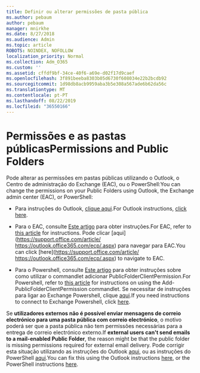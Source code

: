 ```yaml
---
title: Definir ou alterar permissões de pasta pública
ms.author: pebaum
author: pebaum
manager: mnirkhe
ms.date: 8/27/2018
ms.audience: Admin
ms.topic: article
ROBOTS: NOINDEX, NOFOLLOW
localization_priority: Normal
ms.collection: Adm_O365
ms.custom: ''
ms.assetid: cffdf9bf-34ce-40f6-a69e-d02f17d9caef
ms.openlocfilehash: 3f891beeba8303b05d6730f608034e22b2bcdb92
ms.sourcegitcommit: 1d98db8acb9959aba3b5e308a567ade6b62da56c
ms.translationtype: MT
ms.contentlocale: pt-PT
ms.lasthandoff: 08/22/2019
ms.locfileid: "36550166"
---
```

# <a name="permissions-and-public-folders"></a><span data-ttu-id="e0a9c-102">Permissões e as pastas públicas</span><span class="sxs-lookup"><span data-stu-id="e0a9c-102">Permissions and Public Folders</span></span>

<span data-ttu-id="e0a9c-103">Pode alterar as permissões em pastas públicas utilizando o Outlook, o Centro de administração do Exchange (EAC), ou o PowerShell:</span><span class="sxs-lookup"><span data-stu-id="e0a9c-103">You can change the permissions on your Public Folders using Outlook, the Exchange admin center (EAC), or PowerShell:</span></span>
  
- <span data-ttu-id="e0a9c-104">Para instruções do Outlook, [clique aqui](https://support.office.com/article/Set-or-change-permissions-for-a-public-folder-b2e0440c-7873-48ec-9ff2-b1a20b723005.aspx).</span><span class="sxs-lookup"><span data-stu-id="e0a9c-104">For Outlook instructions, [click here](https://support.office.com/article/Set-or-change-permissions-for-a-public-folder-b2e0440c-7873-48ec-9ff2-b1a20b723005.aspx).</span></span>
    
- <span data-ttu-id="e0a9c-105">Para o EAC, consulte [Este artigo](https://technet.microsoft.com/library/jj651147%28v=exchg.150%29.aspx.aspx#Anchor_1) para obter instruções.</span><span class="sxs-lookup"><span data-stu-id="e0a9c-105">For EAC, refer to [this article](https://technet.microsoft.com/library/jj651147%28v=exchg.150%29.aspx.aspx#Anchor_1) for instructions.</span></span> <span data-ttu-id="e0a9c-106">Pode clicar [aqui](https://support.office.com/article/ https://outlook.office365.com/ecp/.aspx) para navegar para EAC.</span><span class="sxs-lookup"><span data-stu-id="e0a9c-106">You can click [here](https://support.office.com/article/ https://outlook.office365.com/ecp/.aspx) to navigate to EAC.</span></span> 
    
- <span data-ttu-id="e0a9c-107">Para o Powershell, consulte [Este artigo](https://technet.microsoft.com/library/bb124743%28v=exchg.160%29.aspx.aspx) para obter instruções sobre como utilizar o commandlet adicionar PublicFolderClientPermission.</span><span class="sxs-lookup"><span data-stu-id="e0a9c-107">For Powershell, refer to [this article](https://technet.microsoft.com/library/bb124743%28v=exchg.160%29.aspx.aspx) for instructions on using the Add-PublicFolderClientPermission commandlet.</span></span> <span data-ttu-id="e0a9c-108">Se necessitar de instruções para ligar ao Exchange Powershell, clique [aqui](https://technet.microsoft.com/library/jj984289%28v=exchg.160%29.aspx.aspx).</span><span class="sxs-lookup"><span data-stu-id="e0a9c-108">If you need instructions to connect to Exchange Powershell, click [here](https://technet.microsoft.com/library/jj984289%28v=exchg.160%29.aspx.aspx).</span></span>
    
<span data-ttu-id="e0a9c-109">Se **utilizadores externos não é possível enviar mensagens de correio electrónico para uma pasta pública com correio electrónico**, o motivo poderá ser que a pasta pública não tem permissões necessárias para a entrega de correio electrónico externo.</span><span class="sxs-lookup"><span data-stu-id="e0a9c-109">If **external users can't send emails to a mail-enabled Public Folder**, the reason might be that the public folder is missing permissions required for external email delivery.</span></span> <span data-ttu-id="e0a9c-110">Pode corrigir esta situação utilizando as instruções do Outlook [aqui](https://technet.microsoft.com/library/aa997560%28v=exchg.150%29.aspx.aspx#Anchor_1), ou as instruções do PowerShell [aqui](https://support.microsoft.com/help/2984402/-5.7.1-smtp-550-5.7.1-resolver.rst.authrequired-nondelivery-report-when-external-users-try-to-send-mail-to-mail-enabled-public-folders-in-office-365.aspx).</span><span class="sxs-lookup"><span data-stu-id="e0a9c-110">You can fix this using the Outlook instructions [here](https://technet.microsoft.com/library/aa997560%28v=exchg.150%29.aspx.aspx#Anchor_1), or the PowerShell instructions [here](https://support.microsoft.com/help/2984402/-5.7.1-smtp-550-5.7.1-resolver.rst.authrequired-nondelivery-report-when-external-users-try-to-send-mail-to-mail-enabled-public-folders-in-office-365.aspx).</span></span>
  

